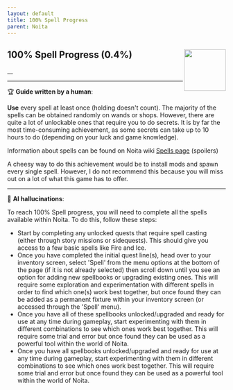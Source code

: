 ```yaml
---
layout: default
title: 100% Spell Progress
parent: Noita
---
```


## 100% Spell Progress (0.4%) <img align="right" src="https://cdn.cloudflare.steamstatic.com/steamcommunity/public/images/apps/881100/fc37560f3506ab3cfd5e4f5513d6c8c2885a40ec.jpg" width="96" height="96">

__

---

:trophy: **Guide written by a human**:

**Use** every spell at least once (holding doesn't count). The majority of the spells can be obtained randomly on wands or shops. However, there are quite a lot of unlockable ones that require you to do secrets. It is by far the most time-consuming achievement, as some secrets can take up to 10 hours to do (depending on your luck and game knowledge).

Information about spells can be found on Noita wiki [Spells page](https://noita.wiki.gg/wiki/Spells) (spoilers)

A cheesy way to do this achievement would be to install mods and spawn every single spell. However, I do not recommend this because you will miss out on a lot of what this game has to offer.

---

:robot: **AI hallucinations**:

To reach 100% Spell progress, you will need to complete all the spells available within Noita. To do this, follow these steps:

- Start by completing any unlocked quests that require spell casting (either through story missions or sidequests). This should give you access to a few basic spells like Fire and Ice.
- Once you have completed the initial quest line(s), head over to your inventory screen, select 'Spell' from the menu options at the bottom of the page (if it is not already selected) then scroll down until you see an option for adding new spellbooks or upgrading existing ones. This will require some exploration and experimentation with different spells in order to find which one(s) work best together, but once found they can be added as a permanent fixture within your inventory screen (or accessed through the 'Spell' menu).
- Once you have all of these spellbooks unlocked/upgraded and ready for use at any time during gameplay, start experimenting with them in different combinations to see which ones work best together. This will require some trial and error but once found they can be used as a powerful tool within the world of Noita.
- Once you have all spellbooks unlocked/upgraded and ready for use at any time during gameplay, start experimenting with them in different combinations to see which ones work best together. This will require some trial and error but once found they can be used as a powerful tool within the world of Noita.
